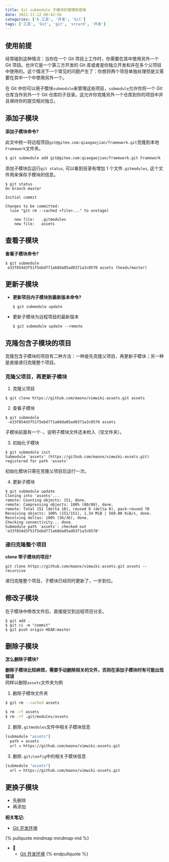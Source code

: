 ```yaml
---
title: Git submodule 子模块的管理和使用
date: 2022-11-12 00:42:56
categories: ['6.工具', '开发', 'Git']
tags: ['工具', 'Git', 'git', 'srcard', '开发']
---
```

  
  
## 使用前提

经常碰到这种情况：当你在一个 Git 项目上工作时，你需要在其中使用另外一个 Git 项目。也许它是一个第三方开发的 Git 库或者是你独立开发和并在多个父项目中使用的。这个情况下一个常见的问题产生了：你想将两个项目单独处理但是又需要在其中一个中使用另外一个。

在 Git 中你可以用子模块`submodule`来管理这些项目，`submodule`允许你将一个 Git 仓库当作另外一个 Git 仓库的子目录。这允许你克隆另外一个仓库到你的项目中并且保持你的提交相对独立。
  
  
## 添加子模块

**添加子模块命令?**
  
此文中统一将远程项目`git@gitee.com:qiaogaojian/framework.git`克隆到本地`Framework`文件夹。
```sh
$ git submodule add git@gitee.com:qiaogaojian/framework.git Framework
```
<!--SR:!2026-04-06,777,230-->

添加子模块后运行`git status`, 可以看到目录有增加 1 个文件`.gitmodules`, 这个文件用来保存子模块的信息。

```
$ git status
On branch master

Initial commit

Changes to be committed:
  (use "git rm --cached <file>..." to unstage)

    new file:   .gitmodules
    new file:   assets
```
  
  
## 查看子模块

**查看子模块命令?**
  
```
$ git submodule
 e33f854d3f51f5ebd771a68da05ad0371a3c0570 assets (heads/master)
```
<!--SR:!2027-07-28,1125,250-->
  
  
## 更新子模块

*   **更新项目内子模块到最新版本命令?**
      
    ```
    $ git submodule update
    ```
    
*   更新子模块为远程项目的最新版本
    
    ```
    $ git submodule update --remote
    ```
    
  
  
## 克隆包含子模块的项目

克隆包含子模块的项目有二种方法：一种是先克隆父项目，再更新子模块；另一种是直接递归克隆整个项目。
  
  
### 克隆父项目，再更新子模块

1.  克隆父项目

```
$ git clone https://github.com/maonx/vimwiki-assets.git assets
```

2.  查看子模块

```
$ git submodule
 -e33f854d3f51f5ebd771a68da05ad0371a3c0570 assets
```

子模块前面有一个`-`，说明子模块文件还未检入（空文件夹）。

3.  初始化子模块

```
$ git submodule init
Submodule 'assets' (https://github.com/maonx/vimwiki-assets.git) registered for path 'assets'
```

初始化模块只需在克隆父项目后运行一次。

4.  更新子模块

```
$ git submodule update
Cloning into 'assets'...
remote: Counting objects: 151, done.
remote: Compressing objects: 100% (80/80), done.
remote: Total 151 (delta 18), reused 0 (delta 0), pack-reused 70
Receiving objects: 100% (151/151), 1.34 MiB | 569.00 KiB/s, done.
Resolving deltas: 100% (36/36), done.
Checking connectivity... done.
Submodule path 'assets': checked out 'e33f854d3f51f5ebd771a68da05ad0371a3c0570'
```
  
  
### 递归克隆整个项目

**clone 带子模块的项目?**
  
```
git clone https://github.com/maonx/vimwiki-assets.git assets --recursive
```
递归克隆整个项目，子模块已经同时更新了，一步到位。
<!--SR:!2026-10-01,939,250-->
  
  
## 修改子模块

在子模块中修改文件后，直接提交到远程项目分支。

```
$ git add .
$ git ci -m "commit"
$ git push origin HEAD:master
```
  
  
## 删除子模块

**怎么删除子模块?**
  
**删除子模块比较麻烦，需要手动删除相关的文件，否则在添加子模块时有可能出现错误**  
同样以删除`assets`文件夹为例
  
1.  删除子模块文件夹
```sh
$ git rm --cached assets

$ rm -rf assets
$ rm -rf .git/modules/assets
```
  
2.  删除`.gitmodules`文件中相关子模块信息
```sh
[submodule "assets"]
  path = assets
  url = https://github.com/maonx/vimwiki-assets.git
```
  
3.  删除`.git/config`中的相关子模块信息
```sh
[submodule "assets"]
  url = https://github.com/maonx/vimwiki-assets.git
```
<!--SR:!2026-04-10,709,210-->
  
  
## 更换子模块

- 先删除
- 再添加


**相关笔记:**

- [Git 开发环境](../398c907730d3d916e72688bf34e18ad17c4edeff)

{% pullquote mindmap mindmap-md %}
- 🔵
  - [Git 开发环境](../398c907730d3d916e72688bf34e18ad17c4edeff)
{% endpullquote %}